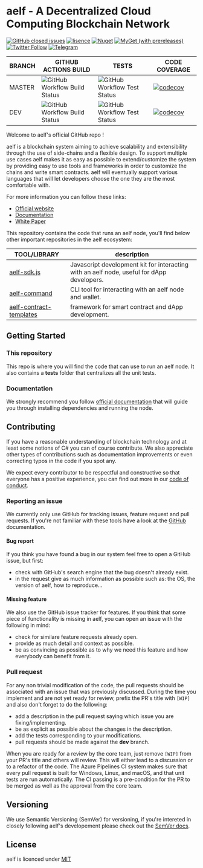 # aelf - A Decentralized Cloud Computing Blockchain Network 

[![GitHub closed issues](https://img.shields.io/github/issues-closed/aelfproject/aelf.svg)](https://app.gitkraken.com/glo/board/XKsOZJarBgAPseno)
[![lisence](https://img.shields.io/github/license/AElfProject/AElf.svg)](https://github.com/AElfProject/AElf/blob/dev/LICENSE)
[![Nuget](https://img.shields.io/nuget/v/AElf.OS.svg)](https://www.nuget.org/packages?q=aelf)
[![MyGet (with prereleases)](https://img.shields.io/myget/aelf-project/vpre/aelf.os.svg?label=myget)](https://www.myget.org/gallery/aelf-project)
[![Twitter Follow](https://img.shields.io/twitter/follow/aelfblockchain.svg?label=%40aelfblockchain&style=social)](https://twitter.com/aelfblockchain)
[![Telegram](https://badgen.net/badge/telegram/join/blue?icon=telegram)](https://t.me/aelfdeveloper)

BRANCH | GITHUB ACTIONS BUILD                                                                                                     | TESTS                                                                                                                                                              | CODE COVERAGE                                                
------ |--------------------------------------------------------------------------------------------------------------------------|--------------------------------------------------------------------------------------------------------------------------------------------------------------------| ------------------------------------------------------------ 
MASTER | ![GitHub Workflow Build Status](https://github.com/AElfProject/AElf/actions/workflows/build.yml/badge.svg?branch=master) | ![GitHub Workflow Test Status](https://img.shields.io/endpoint?url=https://raw.githubusercontent.com/AElfProject/AElf/feature/badge-json/master-test-results.json) | [![codecov](https://codecov.io/gh/AElfProject/AElf/branch/master/graph/badge.svg)](https://codecov.io/gh/AElfProject/AElf) 
DEV    | ![GitHub Workflow Build Status](https://github.com/AElfProject/AElf/actions/workflows/build.yml/badge.svg?branch=dev)        | ![GitHub Workflow Test Status](https://img.shields.io/endpoint?url=https://raw.githubusercontent.com/AElfProject/AElf/feature/badge-json/dev-test-results.json)        | [![codecov](https://codecov.io/gh/AElfProject/AElf/branch/dev/graph/badge.svg)](https://codecov.io/gh/AElfProject/AElf) 


Welcome to aelf's official GitHub repo ! 

aelf is a blockchain system aiming to achieve scalability and extensibility through the use of side-chains and a flexible design. To support multiple use cases aelf makes it as easy as possible to extend/customize the system by providing easy to use tools and frameworks in order to customize the chains and write smart contracts. aelf will eventually support various languages that will let developers choose the one they are the most comfortable with.

For more information you can follow these links:
* [Official website](https://aelf.com/)
* [Documentation](https://docs.aelf.com/)
* [White Paper](https://docs.aelf.com/resources/whitepaper-2/)

This repository contains the code that runs an aelf node, you'll find below other important repositories in the aelf 
ecosystem:

TOOL/LIBRARY | description
-------------|-------------
[aelf-sdk.js](https://docs.aelf.com/tools/chain-sdk/javascript-sdk/) | Javascript development kit for interacting with an aelf node, useful for dApp developers. 
[aelf-command](https://docs.aelf.com/tools/aelf-cli/introduction/) | CLI tool for interacting with an aelf node and wallet.
[aelf-contract-templates](https://docs.aelf.com/tools/smart-contract-templates/developing-smart-contracts/) | framework for smart contract and dApp development.

## Getting Started

### This repository

This repo is where you will find the code that can use to run an aelf node. It also contains a **tests** folder that centralizes all the unit tests.

### Documentation

We strongly recommend you follow [official documentation](https://docs.aelf.com/) that will guide you through installing dependencies and running the node.

## Contributing

If you have a reasonable understanding of blockchain technology and at least some notions of C# you can of course contribute. We also appreciate other types of contributions such as documentation improvements or even correcting typos in the code if you spot any.

We expect every contributor to be respectful and constructive so that everyone has a positive experience, you can find out more in our [code of conduct](https://github.com/AElfProject/AElf/blob/dev/CODE_OF_CONDUCT.md).

### Reporting an issue

We currently only use GitHub for tracking issues, feature request and pull requests. If you're not familiar with these tools have a look at the [GitHub](https://help.github.com/en) documentation.

#### Bug report

If you think you have found a bug in our system feel free to open a GitHub issue, but first:
- check with GitHub's search engine that the bug doesn't already exist.
- in the request give as much information as possible such as: the OS, the version of aelf, how to reproduce...

#### Missing feature

We also use the GitHub issue tracker for features. If you think that some piece of functionality is missing in aelf, you can open an issue with the following in mind:
- check for similare feature requests already open.
- provide as much detail and context as possible.
- be as convincing as possible as to why we need this feature and how everybody can benefit from it.

### Pull request

For any non trivial modification of the code, the pull requests should be associated with an issue that was previously discussed. During the time you implement and are not yet ready for review, prefix the PR's title with ```[WIP]``` and also don't forget to do the following:
- add a description in the pull request saying which issue you are fixing/implementing. 
- be as explicit as possible about the changes in the description.
- add the tests corresponding to your modifications.
- pull requests should be made against the **dev** branch.

When you are ready for a review by the core team, just remove ```[WIP]``` from your PR's title and others will review. This will either lead to a discussion or to a refactor of the code. The Azure Pipelines CI system makes sure that every pull request is built for Windows, Linux, and macOS, and that unit tests are run automatically. The CI passing is a pre-condition for the PR to be merged as well as the approval from the core team.

## Versioning

We use Semantic Versioning (SemVer) for versioning, if you're intereted in closely following aelf's developement please check out the [SemVer docs](https://semver.org/).

## License

aelf is licenced under [MIT](https://github.com/AElfProject/AElf/blob/dev/LICENSE)
